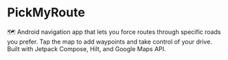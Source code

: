 # PickMyRoute
🗺️ Android navigation app that lets you force routes through specific roads you prefer. Tap the map to add waypoints and take control of your drive. Built with Jetpack Compose, Hilt, and Google Maps API.
